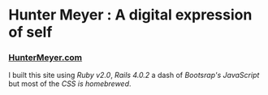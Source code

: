 # Hunter Meyer : A digital expression of self
### [HunterMeyer.com](http://huntermeyer.com "Go on, give it a click...")

I built this site using *Ruby v2.0*, *Rails 4.0.2* a dash of *Bootsrap's JavaScript* but most of the *CSS is homebrewed*.

